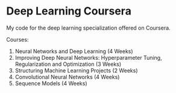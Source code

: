 # Deep Learning Coursera
My code for the deep learning specialization offered on Coursera.

Courses:
1. Neural Networks and Deep Learning (4 Weeks)
2. Improving Deep Neural Networks: Hyperparameter Tuning, Regularization and Optimization (3 Weeks)
3. Structuring Machine Learning Projects (2 Weeks)
4. Convolutional Neural Networks (4 Weeks)
5. Sequence Models (4 Weeks)
